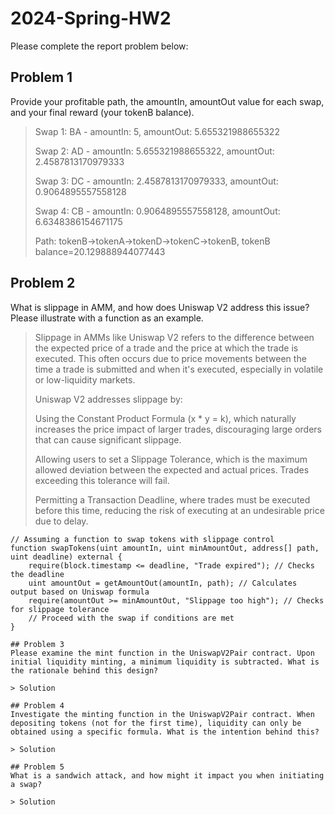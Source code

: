 # 2024-Spring-HW2

Please complete the report problem below:

## Problem 1
Provide your profitable path, the amountIn, amountOut value for each swap, and your final reward (your tokenB balance).

> Swap 1: BA - amountIn: 5, amountOut: 5.655321988655322
> 
> Swap 2: AD - amountIn: 5.655321988655322, amountOut: 2.4587813170979333
> 
> Swap 3: DC - amountIn: 2.4587813170979333, amountOut: 0.9064895557558128
> 
> Swap 4: CB - amountIn: 0.9064895557558128, amountOut: 6.6348386154671175
> 
>Path: tokenB->tokenA->tokenD->tokenC->tokenB, tokenB balance=20.129888944077443

## Problem 2
What is slippage in AMM, and how does Uniswap V2 address this issue? Please illustrate with a function as an example.

> Slippage in AMMs like Uniswap V2 refers to the difference between the expected price of a trade and the price at which the trade is executed. This often occurs due to price movements between the time a trade is submitted and when it's executed, especially in volatile or low-liquidity markets.
>
>Uniswap V2 addresses slippage by:
>
>Using the Constant Product Formula (x * y = k), which naturally increases the price impact of larger trades, discouraging large orders that can cause significant slippage.
> 
>Allowing users to set a Slippage Tolerance, which is the maximum allowed deviation between the expected and actual prices. Trades exceeding this tolerance will fail.
> 
>Permitting a Transaction Deadline, where trades must be executed before this time, reducing the risk of executing at an undesirable price due to delay.
```solidity
// Assuming a function to swap tokens with slippage control
function swapTokens(uint amountIn, uint minAmountOut, address[] path, uint deadline) external {
    require(block.timestamp <= deadline, "Trade expired"); // Checks the deadline
    uint amountOut = getAmountOut(amountIn, path); // Calculates output based on Uniswap formula
    require(amountOut >= minAmountOut, "Slippage too high"); // Checks for slippage tolerance
    // Proceed with the swap if conditions are met
}

## Problem 3
Please examine the mint function in the UniswapV2Pair contract. Upon initial liquidity minting, a minimum liquidity is subtracted. What is the rationale behind this design?

> Solution

## Problem 4
Investigate the minting function in the UniswapV2Pair contract. When depositing tokens (not for the first time), liquidity can only be obtained using a specific formula. What is the intention behind this?

> Solution

## Problem 5
What is a sandwich attack, and how might it impact you when initiating a swap?

> Solution

